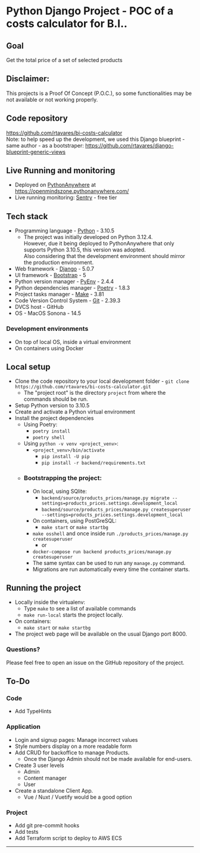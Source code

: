 # Python Django Project - POC of a costs calculator for B.I..
## Goal
Get the total price of a set of selected products

## Disclaimer:
This projects is a Proof Of Concept (P.O.C.), so some functionalities may be not available or not working properly. 

## Code repository
https://github.com/rtavares/bi-costs-calculator   
Note: to help speed up the development, we used this Django blueprint - same author - as a bootstraper: https://github.com/rtavares/django-blueprint-generic-views

## Live Running and monitoring
- Deployed on [PythonAnywhere](https://www.pythonanywhere.com/) at https://openmindszone.pythonanywhere.com/    
- Live running monitoring: [Sentry](https://sentry.io/welcome/) - free tier

## Tech stack
- Programming language - [Python](https://www.python.org/) - 3.10.5
  - The project was initially developed on Python 3.12.4.    
  However, due it being deployed to PythonAnywhere that only supports Python 3.10.5, this version was adopted.   
  Also considering that the development environment should mirror the production environment. 
- Web framework - [Django](https://www.djangoproject.com/) - 5.0.7
- UI framework - [Bootstrap](https://getbootstrap.com/)  - 5
- Python version manager - [PyEnv](https://github.com/pyenv/pyenv) - 2.4.4
- Python dependencies manager - [Poetry](https://python-poetry.org/) - 1.8.3
- Project tasks manager - [Make](https://www.gnu.org/software/make/) - 3.81
- Code Version Control System - [Git](https://git-scm.com/) - 2.39.3
- DVCS host - GitHub
- OS - MacOS Sonona - 14.5
### Development environments
- On top of local OS, inside a virtual environment
- On containers using Docker 
## Local setup
- Clone the code repository to your local development folder - `git clone https://github.com/rtavares/bi-costs-calculator.git`
  - The "project root" is the directory `project` from where the commands should be run.
- Setup Python version to 3.10.5
- Create and activate a Python virtual environment
- Install the project dependencies
  - Using Poetry: 
    - `poetry install`
    - `poetry shell`
  - Using `python -v venv <project_venv>`:
    - `<project_venv>/bin/activate`
      - `pip install -U pip`
      - `pip install -r backend/requirements.txt`
  - ### Bootstrapping the project:
    - On local, using SQlite:
      - `backend/source/products_prices/manage.py migrate --settings=products_prices.settings.development_local`
      - `backend/source/products_prices/manage.py createsuperuser --settings=products_prices.settings.development_local`
    - On containers, using PostGreSQL:
      - `make start` or `make startbg`
    - `make osshell` and once inside run `./products_prices/manage.py createsuperuser`
      - or
    - `docker-compose run backend products_prices/manage.py createsuperuser`
    - The same syntax can be used to run any `manage.py` command.
    - Migrations are run automatically every time the container starts.

## Running the project
- Locally inside the virtualenv:
  - Type `make` to see a list of available commands
  - `make run-local` starts the project locally.
- On containers:
  - `make start` or `make startbg`
- The project web page will be available on the usual Django port 8000.
  
### Questions?
Please feel free to open an issue on the GitHub repository of the project.
## To-Do
### Code
- Add TypeHints
### Application
- Login and signup pages: Manage incorrect values
- Style numbers display on a more readable form
- Add CRUD for backoffice to manage Products.
  - Once the Django Admin should not be made available for end-users.
- Create 3 user levels
  - Admin
  - Content manager
  - User
- Create a standalone Client App.
  - Vue / Nuxt / Vuetify would be a good option
### Project
- Add git pre-commit hooks
- Add tests
- Add Terraform script to deploy to AWS ECS

----



